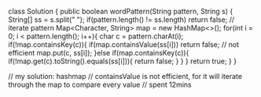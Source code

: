 class Solution {
    public boolean wordPattern(String pattern, String s) {
        String[] ss = s.split(" ");
        if(pattern.length() != ss.length) return false;
        // iterate pattern
        Map<Character, String> map = new HashMap<>();
        for(int i = 0; i < pattern.length(); i++){
            char c = pattern.charAt(i);
            if(!map.containsKey(c)){
                if(map.containsValue(ss[i])) return false;    // not efficient
                map.put(c, ss[i]);
            }else if(map.containsKey(c)){
                if(!map.get(c).toString().equals(ss[i])){
                    return false;
                }
            }
        }
        return true;
    }
}

// my solution: hashmap
// containsValue is not efficient, for it will iterate through the map to compare every value
// spent 12mins
                